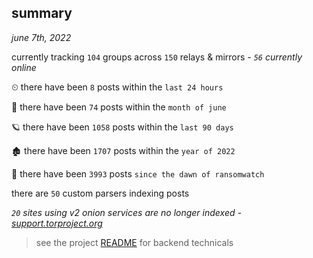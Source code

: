 
## summary
_june 7th, 2022_

currently tracking `104` groups across `150` relays & mirrors - _`56` currently online_

⏲ there have been `8` posts within the `last 24 hours`

🦈 there have been `74` posts within the `month of june`

🪐 there have been `1058` posts within the `last 90 days`

🏚 there have been `1707` posts within the `year of 2022`

🦕 there have been `3993` posts `since the dawn of ransomwatch`

there are `50` custom parsers indexing posts

_`20` sites using v2 onion services are no longer indexed - [support.torproject.org](https://support.torproject.org/onionservices/v2-deprecation/)_

> see the project [README](https://github.com/joshhighet/ransomwatch#ransomwatch--) for backend technicals
